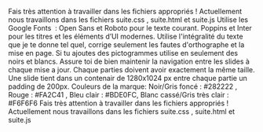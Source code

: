 Fais très attention à travailler dans les fichiers appropriés ! Actuellement nous travaillons dans les fichiers suite.css , suite.html et suite.js 
Utilise les Google Fonts  : Open Sans et Roboto pour le texte courant. Poppins et Inter pour les titres et les éléments d’UI modernes.
Utilise l'intégralité du texte que je te donne tel quel, corrige seulement les fautes d'orthographe et la mise en page.
Si tu ajoutes des pictogrammes utilise en seulement des noirs et blancs.
Assure toi de bien maintenir la navigation entre les slides à chaque mise a jour.
Chaque parties doivent avoir exactement la même taille.
Une slide tient dans un contenair de 1280x1024 px entre chaque partie un padding de 200px.
Couleurs de la marque: Noir/Gris foncé : #282222 , Rouge : #FA2C41 , Bleu clair : #BDE0FC, Blanc cassé/Gris très clair : #F6F6F6
Fais très attention à travailler dans les fichiers appropriés ! Actuellement nous travaillons dans les fichiers suite.css , suite.html et suite.js 